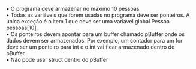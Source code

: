 • O programa deve armazenar no máximo 10 pessoas <br>
• Todas as variáveis que forem usadas no programa deve ser ponteiros. A única exceção é o item 1 que deve ser uma variável global Pessoa pessoas[10]. <br>
• Os ponteiros devem apontar para um buffer chamado pBuffer onde os dados devem ser armazenados. Por exemplo, um contador para um for deve ser um ponteiro para int e o int vai ficar armazenado dentro de pBuffer. <br>
• Não pode usar struct dentro do pBuffer
